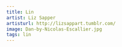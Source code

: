 ```yaml
---
title: Lin
artist: Liz Sapper
artisturl: http://lizsappart.tumblr.com/
image: Dan-by-Nicolas-Escallier.jpg
tags: lin
---
```

